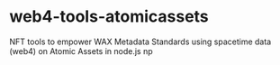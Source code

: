 # web4-tools-atomicassets
NFT tools to empower WAX Metadata Standards using spacetime data (web4) on Atomic Assets in node.js
np
